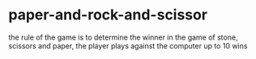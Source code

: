 # paper-and-rock-and-scissor
the rule of the game is to determine the winner in the game of stone, scissors and paper, the player plays against the computer up to 10 wins
